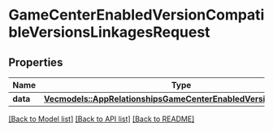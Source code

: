 # GameCenterEnabledVersionCompatibleVersionsLinkagesRequest

## Properties

Name | Type | Description | Notes
------------ | ------------- | ------------- | -------------
**data** | [**Vec<models::AppRelationshipsGameCenterEnabledVersionsDataInner>**](App_relationships_gameCenterEnabledVersions_data_inner.md) |  | 

[[Back to Model list]](../README.md#documentation-for-models) [[Back to API list]](../README.md#documentation-for-api-endpoints) [[Back to README]](../README.md)


